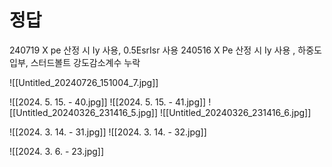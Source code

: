 # 정답


240719 X pe 산정 시 Iy 사용, 0.5EsrIsr 사용
240516 X Pe 산정 시 Iy 사용 , 하중도입부, 스터드볼트 강도감소계수 누락


![[Untitled_20240726_151004_7.jpg]]


![[2024. 5. 15. - 40.jpg]]
![[2024. 5. 15. - 41.jpg]]
![[Untitled_20240326_231416_5.jpg]]
![[Untitled_20240326_231416_6.jpg]]

![[2024. 3. 14. - 31.jpg]]
![[2024. 3. 14. - 32.jpg]]

![[2024. 3. 6. - 23.jpg]]